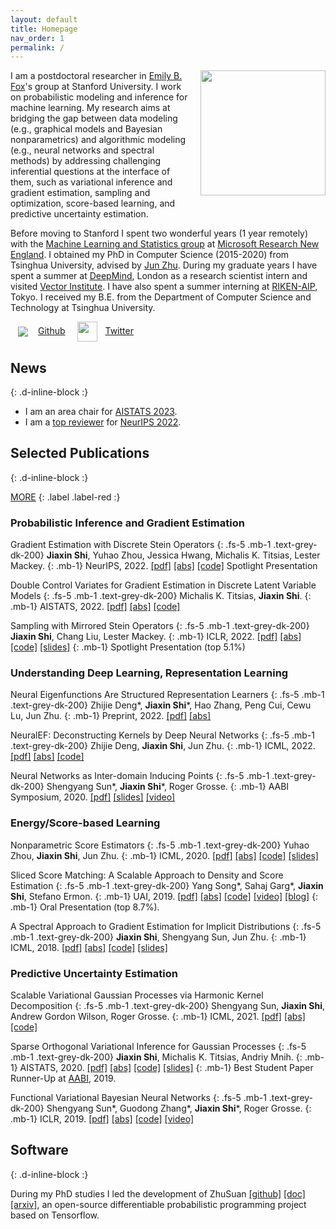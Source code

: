 ```yaml
---
layout: default
title: Homepage
nav_order: 1
permalink: /
---
```


<img style="width:200px;float:right;margin:0 0px 16px 16px" src="{{site.url}}/assets/images/jiaxin.jpg">

I am a postdoctoral researcher in [Emily B. Fox](https://statistics.stanford.edu/people/emily-b-fox)'s group at Stanford University. 
I work on probabilistic modeling and inference for machine learning. 
My research aims at bridging the gap between data modeling (e.g., graphical models and Bayesian nonparametrics) and algorithmic modeling (e.g., neural networks and spectral methods) by addressing challenging inferential questions at the interface of them, such as variational inference and gradient estimation, sampling and optimization, score-based learning, and predictive uncertainty estimation. 
<!-- I have worked on topics including approximate inference, Gaussian processes, kernel/spectral methods, generative models, and Bayesian neural networks.  -->

Before moving to Stanford I spent two wonderful years (1 year remotely) with the [Machine Learning and Statistics group](https://www.microsoft.com/en-us/research/theme/machine-learning-statistics/) at [Microsoft Research New England](https://www.microsoft.com/en-us/research/lab/microsoft-research-new-england/).
I obtained my PhD in Computer Science (2015-2020) from Tsinghua University, advised by [Jun Zhu](http://ml.cs.tsinghua.edu.cn/~jun).
During my graduate years I have spent a summer at [DeepMind](https://deepmind.com/), London as a research scientist intern and visited [Vector Institute](https://vectorinstitute.ai/).
I have also spent a summer interning at [RIKEN-AIP](https://aip.riken.jp/), Tokyo. 
I received my B.E. from the Department of Computer Science and Technology at Tsinghua University. 
<!-- My CV can be downloaded from this link: [[pdf]](https://thjashin.github.io/docs/Curriculum_Vitae.pdf). -->

<a href="https://github.com/thjashin"><img style="vertical-align: middle; margin: 0 16px 0 12px" src="{{site.url}}/assets/images/github/GitHub-Mark-32px.png" >Github</a>
<a href="https://twitter.com/thjashin"><img style="width:32px; vertical-align: middle; margin: 0 12px 0 16px" src="{{site.url}}/assets/images/twitter/Twitter_Logo_Blue.png" >Twitter</a>


## News
{: .d-inline-block :}

* I am an area chair for [AISTATS 2023](http://aistats.org/aistats2023/).
* I am a [top reviewer](https://neurips.cc/Conferences/2022/ProgramCommittee) for [NeurIPS 2022](https://neurips.cc/).

## Selected Publications
{: .d-inline-block :}

<a href="/publications.html" style="color:inherit;">MORE</a> 
{: .label .label-red :}
<!-- {: .fs-9 } -->


### Probabilistic Inference and Gradient Estimation

Gradient Estimation with Discrete Stein Operators
{: .fs-5 .mb-1 .text-grey-dk-200}
**Jiaxin Shi**, Yuhao Zhou, Jessica Hwang, Michalis K. Titsias, Lester Mackey.
{: .mb-1}
NeurIPS, 2022.
[[pdf]](https://arxiv.org/pdf/2202.09497.pdf)
[[abs]](https://arxiv.org/abs/2202.09497)
[[code]](https://github.com/thjashin/rodeo)
Spotlight Presentation

Double Control Variates for Gradient Estimation in Discrete Latent Variable Models
{: .fs-5 .mb-1 .text-grey-dk-200}
Michalis K. Titsias, **Jiaxin Shi**.
{: .mb-1}
AISTATS, 2022.
[[pdf]](https://arxiv.org/pdf/2111.05300.pdf)
[[abs]](https://arxiv.org/abs/2111.05300)
[[code]](https://github.com/thjashin/double-cv)

Sampling with Mirrored Stein Operators
{: .fs-5 .mb-1 .text-grey-dk-200}
**Jiaxin Shi**, Chang Liu, Lester Mackey.
{: .mb-1}
ICLR, 2022.
[[pdf]](https://arxiv.org/pdf/2106.12506.pdf)
[[abs]](https://arxiv.org/abs/2106.12506)
[[code]](https://github.com/thjashin/mirror-stein-samplers)
[[slides]](https://thjashin.github.io/talks/mirror-stein-samplers.pdf)
{: .mb-1}
Spotlight Presentation (top 5.1%)

### Understanding Deep Learning, Representation Learning

Neural Eigenfunctions Are Structured Representation Learners
{: .fs-5 .mb-1 .text-grey-dk-200}
Zhijie Deng\*, **Jiaxin Shi**\*, Hao Zhang, Peng Cui, Cewu Lu, Jun Zhu. 
{: .mb-1}
Preprint, 2022.
[[pdf]](https://arxiv.org/pdf/2210.12637.pdf)
[[abs]](https://arxiv.org/abs/2210.12637)
<!-- [[code]](https://github.com/thudzj/NeuralEigenFunction) -->

NeuralEF: Deconstructing Kernels by Deep Neural Networks
{: .fs-5 .mb-1 .text-grey-dk-200}
Zhijie Deng, **Jiaxin Shi**, Jun Zhu. 
{: .mb-1}
ICML, 2022.
[[pdf]](https://arxiv.org/pdf/2205.00165.pdf)
[[abs]](https://arxiv.org/abs/2205.00165)
[[code]](https://github.com/thudzj/NeuralEigenFunction)

Neural Networks as Inter-domain Inducing Points
{: .fs-5 .mb-1 .text-grey-dk-200}
Shengyang Sun\*, **Jiaxin Shi**\*, Roger Grosse. 
{: .mb-1}
AABI Symposium, 2020.
[[pdf]](https://openreview.net/pdf?id=NgqYp7sAW6t)
[[slides]](http://thjashin.github.io/talks/nn-as-sparse-gp.pdf)
[[video]](https://www.youtube.com/watch?v=y29G0aRshy0&t=2s)

### Energy/Score-based Learning

Nonparametric Score Estimators
{: .fs-5 .mb-1 .text-grey-dk-200}
Yuhao Zhou, **Jiaxin Shi**, Jun Zhu.
{: .mb-1}
ICML, 2020.
[[pdf]](https://arxiv.org/pdf/2005.10099)
[[abs]](https://arxiv.org/abs/2005.10099)
[[code]](https://github.com/miskcoo/kscore)
[[slides]](http://ml.cs.tsinghua.edu.cn/~yuhao/slides/nonparametric%20score%20estimators,%20icml2020.pdf)

Sliced Score Matching: A Scalable Approach to Density and Score Estimation
{: .fs-5 .mb-1 .text-grey-dk-200}
Yang Song\*, Sahaj Garg\*, **Jiaxin Shi**, Stefano Ermon.
{: .mb-1}
UAI, 2019.
[[pdf]](https://arxiv.org/pdf/1905.07088)
[[abs]](https://arxiv.org/abs/1905.07088)
[[code]](https://github.com/ermongroup/sliced_score_matching)
[[video]](https://www.youtube.com/watch?v=lapaQrdYIWg)
[[blog]](https://ermongroup.github.io/blog/ssm/)
{: .mb-1}
Oral Presentation (top 8.7%). 

A Spectral Approach to Gradient Estimation for Implicit Distributions
{: .fs-5 .mb-1 .text-grey-dk-200}
**Jiaxin Shi**, Shengyang Sun, Jun Zhu.
{: .mb-1}
ICML, 2018. 
[[pdf]](https://arxiv.org/pdf/1806.02925.pdf)
[[abs]](https://arxiv.org/abs/1806.02925)
[[code]](https://github.com/thjashin/spectral-stein-grad)
[[slides]](http://ml.cs.tsinghua.edu.cn/~jiaxin/talks/ssge-icml-18.pdf)

### Predictive Uncertainty Estimation

Scalable Variational Gaussian Processes via Harmonic Kernel Decomposition
{: .fs-5 .mb-1 .text-grey-dk-200}
Shengyang Sun, **Jiaxin Shi**, Andrew Gordon Wilson, Roger Grosse.
{: .mb-1}
ICML, 2021.
[[pdf]](https://arxiv.org/pdf/2106.05992)
[[abs]](https://arxiv.org/abs/2106.05992)
[[code]](https://github.com/ssydasheng/Harmonic-Kernel-Decomposition)

Sparse Orthogonal Variational Inference for Gaussian Processes
{: .fs-5 .mb-1 .text-grey-dk-200}
**Jiaxin Shi**, Michalis K. Titsias, Andriy Mnih.
{: .mb-1}
AISTATS, 2020.
[[pdf]](https://arxiv.org/pdf/1910.10596)
[[abs]](https://arxiv.org/abs/1910.10596)
[[code]](https://github.com/thjashin/solvegp)
[[slides]](http://ml.cs.tsinghua.edu.cn/~jiaxin/talks/solvegp-aistats.pdf)
{: .mb-1}
Best Student Paper Runner-Up at [AABI](http://approximateinference.org/), 2019.

Functional Variational Bayesian Neural Networks
{: .fs-5 .mb-1 .text-grey-dk-200}
Shengyang Sun\*, Guodong Zhang\*, **Jiaxin Shi**\*, Roger Grosse.
{: .mb-1}
ICLR, 2019.
[[pdf]](https://arxiv.org/pdf/1903.05779.pdf)
[[abs]](https://arxiv.org/abs/1903.05779)
[[code]](https://github.com/ssydasheng/FBNN)
[[video]](https://slideslive.com/38922672/invited-talk-functional-variational-bayesian-neural-networks)

## Software
{: .d-inline-block :}

During my PhD studies I led the development of ZhuSuan [[github]](https://github.com/thu-ml/zhusuan) [[doc]](https://zhusuan.readthedocs.io) [[arxiv]](https://arxiv.org/abs/1709.05870), 
an open-source differentiable probabilistic programming project based on Tensorflow. 

<!--
ZhuSuan: A Library for Bayesian Deep Learning
{: .fs-5 .mb-1 .text-grey-dk-300}
**Jiaxin Shi**, Jianfei Chen, Jun Zhu, Shengyang Sun, Yucen Luo, Yihong Gu, and Yuhao Zhou, 2017
{: .mb-1}

<img style=" width: 400px;margin: 0 0 0 0" src="{{site.url}}/assets/images/zhusuan.png">
ZhuSuan: A Library for Bayesian Deep Learning
{: .fs-6 .fw-300 }

[GitHub](https://github.com/thu-ml/zhusuan){: .btn .btn-primary .fs-5 .mb-4 .mb-md-0 .mr-2 } [Documentation](https://zhusuan.readthedocs.io){: .btn .fs-5 }
-->



<!-- ## Curriculum Vitae
{: .d-inline-block :} -->


